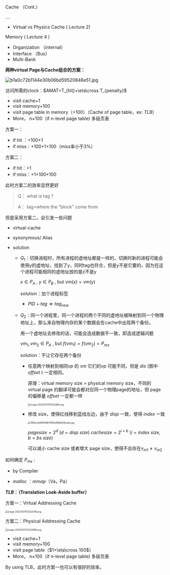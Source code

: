 Cache （Cont.）

....

- Virtual vs Physics Cache ( Lecture 2)

Memory ( Lecture 4 )

- Organization （internal）
- Interface （Bus）
- Multi-Bank

**两种virtual Page与Cache组合的方案：**

![b1a0c72b1144e30b06bd59520846e51.jpg](https://github.com/lillian039/Arch2022-Notes/blob/main/W8D2/asset/b1a0c72b1144e30b06bd59520846e51.jpg?raw=true)

访问所需的clock：$AMAT=T_{hit}+\eta\cross T_{penalty}$

- visit cache+1
- visit memory+100
- visit page table in memory（+100）（Cache of page table，ex: $TLB$）
- More， n×100（if n-level page table) 多级页表

方案一：

- if hit ：+100+1
- if miss：+100+1+100（miss率小于3%）

方案二：

- if hit：+1
- if miss：+1+100+100

此时方案二的效率显然更好

> Q： what is tag？
>
> A： tag=where the “block”  come from

但是采用方案二，会引发一些问题

- virtual-cache

- synonymous/ Alias

- solution

  - $Q_1$：切换进程时，所有进程的虚地址都是一样的，切换时新的进程可能会使用y的虚地址，找到了y，同时tag也符合，但是y不是它要的，因为在这个进程可能相同的虚地址放的是z不是y

    $x\in P_A$ , $y\in P_B$ , but $vm(x)=vm(y)$

    solution：加个进程标签

    - $PID+tag\Rightarrow tag_{new}$

  - $Q_2$：同一个进程里，同一个进程的两个不同的虚地址被映射到同一个物理地址上，那么来自物理内存的某个数据会在cache中出现两个备份。

    用一个虚地址去修改的话，可能会造成数据不一致，即造成逻辑问题

    $vm_1,vm_2\in P_A$ , but $f(vm_1)=f(vm_2)=P_{mx}$

    solution：不让它存在两个备份

    - 任意两个映射到相同$vp$ 的 $vm$ 它们的$vp$ 可能不同，但是 $dis$ (图中 $offset$ )  一定相同。

      原理：virtual memory size > physical memory size，不同的 virtual page 的翻译可能会都对应同一个物理page的地址，但 page 的偏移量 $offset$ 一定都一样

      <img src="https://github.com/lillian039/Arch2022-Notes/blob/main/W8D2/asset/image-20221031112522466.png?raw=true" alt="image-20221031112522466.png" style="zoom:50%;" />

    - 修改 size，使得红线移到蓝线左边，由于 $disp$ 一致，使得 $index$ 一致

      <img src="https://github.com/lillian039/Arch2022-Notes/blob/main/W8D2/asset/595bc3b6f9f06679f45e898b928eade.jpg?raw=true" alt="595bc3b6f9f06679f45e898b928eade.jpg" style="zoom:50%;" />
      
      $pagesize=2^d\ (d=disp\ size)$
      $cachesize=2^{i+b}\ (i=index\ size,b=bs\ size)$
      
      可以减小 cache size 或者增大 page size，使得不会存在$v_{m1}\neq v_{m2}$

如何确定 $P_{mx}$ :  

- by Compiler

- $malloc$ ：$mmap$（Va，Pa）

  

**$TLB$：（Translation Look-Aside buffer）**

方案一：Virtual Addressing Cache

<img src="https://github.com/lillian039/Arch2022-Notes/blob/main/W8D2/asset/image-20221031113202349.png?raw=true" alt="image-20221031113202349.png" style="zoom:50%;" />

方案二：Physical Addressing Cache

<img src="https://github.com/lillian039/Arch2022-Notes/blob/main/W8D2/asset/image-20221031113224088.png?raw=true" alt="image-20221031113224088.png" style="zoom:50%;" />

- visit cache+1
- visit memory+100
- visit page table（$1+\eta\cross 100$）
- More， n×100（if n-level page table) 多级页表

By using TLB，此时方案一也可以有很好的效率。